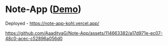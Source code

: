 # Note-App (<a href="https://note-app-kohl.vercel.app/">Demo</a>)

Deployed - https://note-app-kohl.vercel.app/



https://github.com/AaadityaG/Note-App/assets/114663382/a17d971e-ec07-48c0-acec-c52896a056d0

